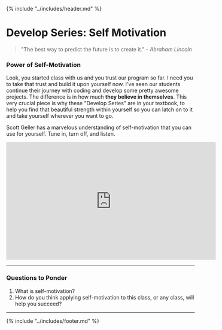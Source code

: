{% include "../includes/header.md" %}

# Develop Series: Self Motivation

>"The best way to predict the future is to create it." - *Abraham Lincoln*

### Power of Self-Motivation

Look, you started class with us and you trust our program so far. I need you to take that trust and build it upon yourself now. I've seen our students continue their journey with coding and develop some pretty awesome projects. The difference is in how much **they believe in themselves**. This very crucial piece is why these "Develop Series" are in your textbook, to help you find that beautiful strength within yourself so you can latch on to it and take yourself wherever you want to go.

Scott Geller has a marvelous understanding of self-motivation that you can use for yourself. Tune in, turn off, and listen.

<iframe width="560" height="315" src="https://www.youtube.com/embed/7sxpKhIbr0E" frameborder="0" allow="accelerometer; autoplay; encrypted-media; gyroscope; picture-in-picture" allowfullscreen></iframe>

*****

### Questions to Ponder

1. What is self-motivation?  
1. How do you think applying self-motivation to this class, or any class, will help you succeed?

*****

{% include "../includes/footer.md" %}